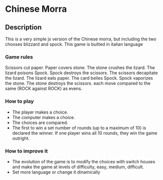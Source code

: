 # Chinese Morra

## Description

This is a very simple js version of the Chinese morra, but including the two chooses blizzard and spock.
This game is builted in italian language

### Game rules

Scissors cut paper.
Paper covers stone.
The stone crushes the lizard.
The lizard poisons Spock.
Spock destroys the scissors.
The scissors decapitate the lizard.
The lizard eats paper.
The card belies Spock.
Spock vaporizes the stone.
The stone destroys the scissors.
each move compared to the same (ROCK against ROCK) as evens.

### How to play

- The player makes a choice.
- The computer makes a choice.
- The choices are compared.
- The first to win a set number of rounds (up to a maximum of 10) is declared the winner. If one player wins all 10 rounds, they win the game outright.

### How to improve it

- The evolution of the game is to modify the choices with switch houses and make the game at levels of difficulty, easy, medium, difficult.
- Set more language or change it dinamically
